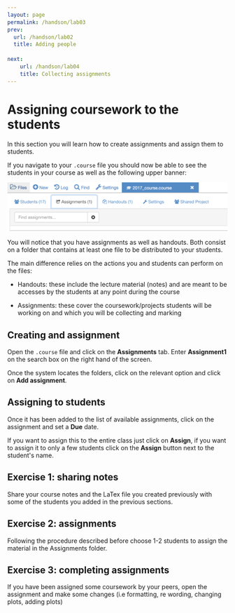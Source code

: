 ```yaml
---
layout: page
permalink: /handson/lab03
prev:
  url: /handson/lab02
  title: Adding people

next:
    url: /handson/lab04
    title: Collecting assignments
---
```

# Assigning coursework to the students
In this section  you will learn how to create assignments and assign them to students.

If you navigate to your `.course` file you should now be able to see the students in your course as well as the following upper banner:

![assign](./assets/course_assign.png)

You will notice that you have assignments as well as handouts. Both consist on a folder that contains at least one file to be distributed to your students.

The main difference relies on the actions you and students can perform on the files:

* Handouts: these include the lecture material (notes) and are meant to be accesses by the students at any point during the course

* Assignments: these cover the coursework/projects students will be working on and which you will be collecting and marking

## Creating and assignment
Open the `.course` file and click on the **Assignments** tab. Enter **Assignment1** on the search box on the right hand of the screen.

Once the system locates the folders, click on the relevant option and click on **Add assignment**.

## Assigning to students
Once it has been added to the list of available assignments, click on the assignment and set a **Due** date.

If you want to assign this to the entire class just click on **Assign**, if you want to assign it to only a few students click on the **Assign** button next to the student's name.

## Exercise 1: sharing notes
Share your course notes and the LaTex file you created previously with some of the students you added in the previous sections.

## Exercise 2: assignments
Following the procedure described before choose 1-2 students to assign the material in the Assignments folder.

## Exercise 3: completing assignments
If you have been assigned some coursework by your peers, open the assignment and make some changes (i.e formatting, re wording, changing plots, adding plots)
